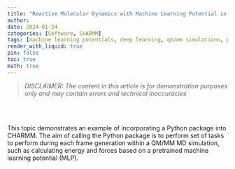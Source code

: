 ```yaml
---
title: "Reactive Molecular Dynamics with Machine Learning Potential in CHARMM: Building an Interface to Python "
author:
date: 2024-01-24  
categories: [Software, CHARMM]
tags: [machine learning potentials, deep learning, qm/mm simulations, python, fortran]
render_with_liquid: true
pin: false
toc: true
math: true
---
```


> *DISCLAIMER: The content in this article is for demonstration purposes only and may contain errors and technical inaccuracies*
<br>
<br>

This topic demonstrates an example of incorporating a Python package into CHARMM. The aim of calling the Python package is to perform set of tasks to perform during each frame generation within a QM/MM MD simulation, such as calculating energy and forces based on a pretrained machine learning potential (MLP).


